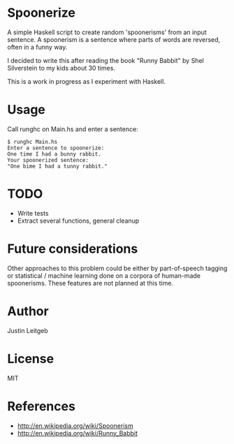 # Spoonerize

A simple Haskell script to create random 'spoonerisms' from an input
sentence. A spoonerism is a sentence where parts of words are
reversed, often in a funny way.

I decided to write this after reading the book "Runny Babbit" by Shel
Silverstein to my kids about 30 times.

This is a work in progress as I experiment with Haskell.

# Usage

Call runghc on Main.hs and enter a sentence:

    $ runghc Main.hs
    Enter a sentence to spoonerize:
    One time I had a bunny rabbit.
    Your spoonerized sentence:
    "One bime I had a tunny rabbit."

# TODO

* Write tests
* Extract several functions, general cleanup

# Future considerations

Other approaches to this problem could be either by part-of-speech
tagging or statistical / machine learning done on a corpora of
human-made spoonerisms. These features are not planned at this time.

# Author

Justin Leitgeb

# License

MIT

# References

* http://en.wikipedia.org/wiki/Spoonerism
* http://en.wikipedia.org/wiki/Runny_Babbit
